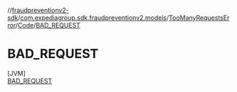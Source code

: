 //[fraudpreventionv2-sdk](../../../../../index.md)/[com.expediagroup.sdk.fraudpreventionv2.models](../../../index.md)/[TooManyRequestsError](../../index.md)/[Code](../index.md)/[BAD_REQUEST](index.md)

# BAD_REQUEST

[JVM]\
[BAD_REQUEST](index.md)
